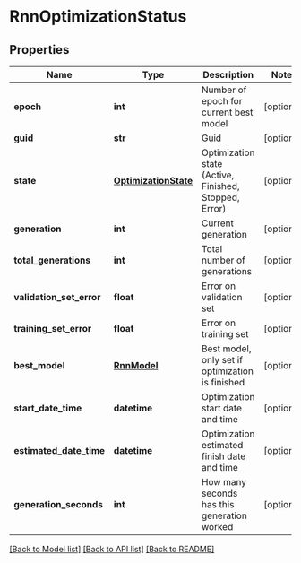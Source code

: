 # RnnOptimizationStatus

## Properties
Name | Type | Description | Notes
------------ | ------------- | ------------- | -------------
**epoch** | **int** | Number of epoch for current best model | [optional] 
**guid** | **str** | Guid | [optional] 
**state** | [**OptimizationState**](OptimizationState.md) | Optimization state (Active, Finished, Stopped, Error) | [optional] 
**generation** | **int** | Current generation | [optional] 
**total_generations** | **int** | Total number of generations | [optional] 
**validation_set_error** | **float** | Error on validation set | [optional] 
**training_set_error** | **float** | Error on training set | [optional] 
**best_model** | [**RnnModel**](RnnModel.md) | Best model, only set if optimization is finished | [optional] 
**start_date_time** | **datetime** | Optimization start date and time | [optional] 
**estimated_date_time** | **datetime** | Optimization estimated finish date and time | [optional] 
**generation_seconds** | **int** | How many seconds has this generation worked | [optional] 

[[Back to Model list]](../README.md#documentation-for-models) [[Back to API list]](../README.md#documentation-for-api-endpoints) [[Back to README]](../README.md)


